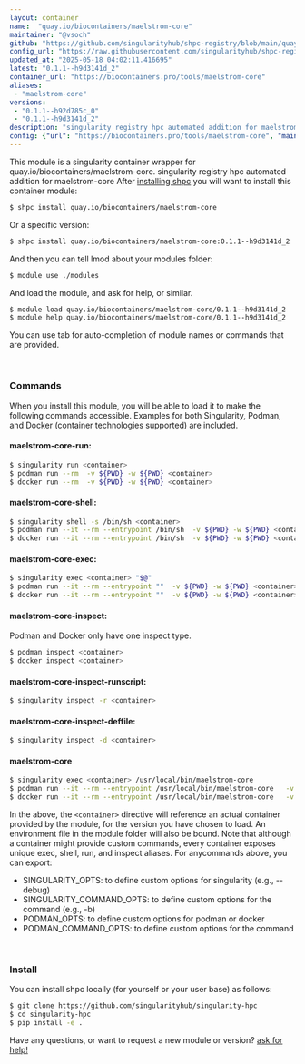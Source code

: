 ```yaml
---
layout: container
name:  "quay.io/biocontainers/maelstrom-core"
maintainer: "@vsoch"
github: "https://github.com/singularityhub/shpc-registry/blob/main/quay.io/biocontainers/maelstrom-core/container.yaml"
config_url: "https://raw.githubusercontent.com/singularityhub/shpc-registry/main/quay.io/biocontainers/maelstrom-core/container.yaml"
updated_at: "2025-05-18 04:02:11.416695"
latest: "0.1.1--h9d3141d_2"
container_url: "https://biocontainers.pro/tools/maelstrom-core"
aliases:
 - "maelstrom-core"
versions:
 - "0.1.1--h92d785c_0"
 - "0.1.1--h9d3141d_2"
description: "singularity registry hpc automated addition for maelstrom-core"
config: {"url": "https://biocontainers.pro/tools/maelstrom-core", "maintainer": "@vsoch", "description": "singularity registry hpc automated addition for maelstrom-core", "latest": {"0.1.1--h9d3141d_2": "sha256:cf5d3c83d8d12c3336fdd65c5b1ee4b61f0ef3f33a6b5a44ca373fd653038e68"}, "tags": {"0.1.1--h92d785c_0": "sha256:2bc60264f4bf2695d45e880bed4d5ca4c7a7e9a22ce4d1faccb8bf97f6f38dee", "0.1.1--h9d3141d_2": "sha256:cf5d3c83d8d12c3336fdd65c5b1ee4b61f0ef3f33a6b5a44ca373fd653038e68"}, "docker": "quay.io/biocontainers/maelstrom-core", "aliases": {"maelstrom-core": "/usr/local/bin/maelstrom-core"}}
---
```


This module is a singularity container wrapper for quay.io/biocontainers/maelstrom-core.
singularity registry hpc automated addition for maelstrom-core
After [installing shpc](#install) you will want to install this container module:


```bash
$ shpc install quay.io/biocontainers/maelstrom-core
```

Or a specific version:

```bash
$ shpc install quay.io/biocontainers/maelstrom-core:0.1.1--h9d3141d_2
```

And then you can tell lmod about your modules folder:

```bash
$ module use ./modules
```

And load the module, and ask for help, or similar.

```bash
$ module load quay.io/biocontainers/maelstrom-core/0.1.1--h9d3141d_2
$ module help quay.io/biocontainers/maelstrom-core/0.1.1--h9d3141d_2
```

You can use tab for auto-completion of module names or commands that are provided.

<br>

### Commands

When you install this module, you will be able to load it to make the following commands accessible.
Examples for both Singularity, Podman, and Docker (container technologies supported) are included.

#### maelstrom-core-run:

```bash
$ singularity run <container>
$ podman run --rm  -v ${PWD} -w ${PWD} <container>
$ docker run --rm  -v ${PWD} -w ${PWD} <container>
```

#### maelstrom-core-shell:

```bash
$ singularity shell -s /bin/sh <container>
$ podman run --it --rm --entrypoint /bin/sh  -v ${PWD} -w ${PWD} <container>
$ docker run --it --rm --entrypoint /bin/sh  -v ${PWD} -w ${PWD} <container>
```

#### maelstrom-core-exec:

```bash
$ singularity exec <container> "$@"
$ podman run --it --rm --entrypoint ""  -v ${PWD} -w ${PWD} <container> "$@"
$ docker run --it --rm --entrypoint ""  -v ${PWD} -w ${PWD} <container> "$@"
```

#### maelstrom-core-inspect:

Podman and Docker only have one inspect type.

```bash
$ podman inspect <container>
$ docker inspect <container>
```

#### maelstrom-core-inspect-runscript:

```bash
$ singularity inspect -r <container>
```

#### maelstrom-core-inspect-deffile:

```bash
$ singularity inspect -d <container>
```


#### maelstrom-core

```bash
$ singularity exec <container> /usr/local/bin/maelstrom-core
$ podman run --it --rm --entrypoint /usr/local/bin/maelstrom-core   -v ${PWD} -w ${PWD} <container> -c " $@"
$ docker run --it --rm --entrypoint /usr/local/bin/maelstrom-core   -v ${PWD} -w ${PWD} <container> -c " $@"
```



In the above, the `<container>` directive will reference an actual container provided
by the module, for the version you have chosen to load. An environment file in the
module folder will also be bound. Note that although a container
might provide custom commands, every container exposes unique exec, shell, run, and
inspect aliases. For anycommands above, you can export:

 - SINGULARITY_OPTS: to define custom options for singularity (e.g., --debug)
 - SINGULARITY_COMMAND_OPTS: to define custom options for the command (e.g., -b)
 - PODMAN_OPTS: to define custom options for podman or docker
 - PODMAN_COMMAND_OPTS: to define custom options for the command

<br>

### Install

You can install shpc locally (for yourself or your user base) as follows:

```bash
$ git clone https://github.com/singularityhub/singularity-hpc
$ cd singularity-hpc
$ pip install -e .
```

Have any questions, or want to request a new module or version? [ask for help!](https://github.com/singularityhub/singularity-hpc/issues)